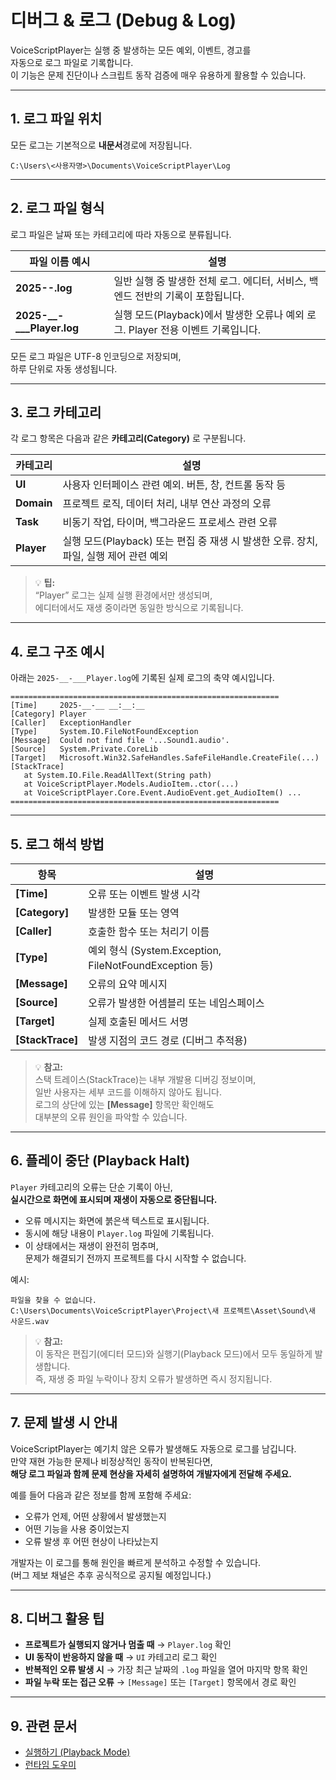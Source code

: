 # 디버그 & 로그 (Debug & Log)

VoiceScriptPlayer는 실행 중 발생하는 모든 예외, 이벤트, 경고를  
자동으로 로그 파일로 기록합니다.  
이 기능은 문제 진단이나 스크립트 동작 검증에 매우 유용하게 활용할 수 있습니다.

---

## 1. 로그 파일 위치

모든 로그는 기본적으로 **내문서**경로에 저장됩니다.

    C:\Users\<사용자명>\Documents\VoiceScriptPlayer\Log

---

## 2. 로그 파일 형식

로그 파일은 날짜 또는 카테고리에 따라 자동으로 분류됩니다.

| 파일 이름 예시 | 설명 |
|----------------|------|
| **2025-__-__.log** | 일반 실행 중 발생한 전체 로그. 에디터, 서비스, 백엔드 전반의 기록이 포함됩니다. |
| **2025-__-___Player.log** | 실행 모드(Playback)에서 발생한 오류나 예외 로그. Player 전용 이벤트 기록입니다. |

모든 로그 파일은 UTF-8 인코딩으로 저장되며,  
하루 단위로 자동 생성됩니다.

---

## 3. 로그 카테고리

각 로그 항목은 다음과 같은 **카테고리(Category)** 로 구분됩니다.

| 카테고리 | 설명 |
|-----------|------|
| **UI** | 사용자 인터페이스 관련 예외. 버튼, 창, 컨트롤 동작 등 |
| **Domain** | 프로젝트 로직, 데이터 처리, 내부 연산 과정의 오류 |
| **Task** | 비동기 작업, 타이머, 백그라운드 프로세스 관련 오류 |
| **Player** | 실행 모드(Playback) 또는 편집 중 재생 시 발생한 오류. 장치, 파일, 실행 제어 관련 예외 |

> 💡 **팁:**  
> “Player” 로그는 실제 실행 환경에서만 생성되며,  
> 에디터에서도 재생 중이라면 동일한 방식으로 기록됩니다.

---

## 4. 로그 구조 예시

아래는 `2025-__-___Player.log`에 기록된 실제 로그의 축약 예시입니다.

    ============================================================
    [Time]     2025-__-__ __:__:__
    [Category] Player
    [Caller]   ExceptionHandler
    [Type]     System.IO.FileNotFoundException
    [Message]  Could not find file '...Sound1.audio'.
    [Source]   System.Private.CoreLib
    [Target]   Microsoft.Win32.SafeHandles.SafeFileHandle.CreateFile(...)
    [StackTrace]
       at System.IO.File.ReadAllText(String path)
       at VoiceScriptPlayer.Models.AudioItem..ctor(...)
       at VoiceScriptPlayer.Core.Event.AudioEvent.get_AudioItem() ...
    ============================================================

---

## 5. 로그 해석 방법

| 항목 | 설명 |
|------|------|
| **[Time]** | 오류 또는 이벤트 발생 시각 |
| **[Category]** | 발생한 모듈 또는 영역 |
| **[Caller]** | 호출한 함수 또는 처리기 이름 |
| **[Type]** | 예외 형식 (System.Exception, FileNotFoundException 등) |
| **[Message]** | 오류의 요약 메시지 |
| **[Source]** | 오류가 발생한 어셈블리 또는 네임스페이스 |
| **[Target]** | 실제 호출된 메서드 서명 |
| **[StackTrace]** | 발생 지점의 코드 경로 (디버그 추적용) |

> 💡 **참고:**  
> 스택 트레이스(StackTrace)는 내부 개발용 디버깅 정보이며,  
> 일반 사용자는 세부 코드를 이해하지 않아도 됩니다.  
> 로그의 상단에 있는 **[Message]** 항목만 확인해도  
> 대부분의 오류 원인을 파악할 수 있습니다.

---

## 6. 플레이 중단 (Playback Halt)

`Player` 카테고리의 오류는 단순 기록이 아닌,  
**실시간으로 화면에 표시되며 재생이 자동으로 중단됩니다.**

- 오류 메시지는 화면에 붉은색 텍스트로 표시됩니다.  
- 동시에 해당 내용이 `Player.log` 파일에 기록됩니다.  
- 이 상태에서는 재생이 완전히 멈추며,  
  문제가 해결되기 전까지 프로젝트를 다시 시작할 수 없습니다.

예시:

    파일을 찾을 수 없습니다.
    C:\Users\Documents\VoiceScriptPlayer\Project\새 프로젝트\Asset\Sound\새 사운드.wav

> 💡 **참고:**  
> 이 동작은 편집기(에디터 모드)와 실행기(Playback 모드)에서 모두 동일하게 발생합니다.  
> 즉, 재생 중 파일 누락이나 장치 오류가 발생하면 즉시 정지됩니다.

---

## 7. 문제 발생 시 안내

VoiceScriptPlayer는 예기치 않은 오류가 발생해도 자동으로 로그를 남깁니다.  
만약 재현 가능한 문제나 비정상적인 동작이 반복된다면,  
**해당 로그 파일과 함께 문제 현상을 자세히 설명하여 개발자에게 전달해 주세요.**

예를 들어 다음과 같은 정보를 함께 포함해 주세요:

- 오류가 언제, 어떤 상황에서 발생했는지  
- 어떤 기능을 사용 중이었는지  
- 오류 발생 후 어떤 현상이 나타났는지  

개발자는 이 로그를 통해 원인을 빠르게 분석하고 수정할 수 있습니다.  
(버그 제보 채널은 추후 공식적으로 공지될 예정입니다.)

---

## 8. 디버그 활용 팁

- **프로젝트가 실행되지 않거나 멈출 때** → `Player.log` 확인  
- **UI 동작이 반응하지 않을 때** → `UI` 카테고리 로그 확인  
- **반복적인 오류 발생 시** → 가장 최근 날짜의 `.log` 파일을 열어 마지막 항목 확인  
- **파일 누락 또는 접근 오류** → `[Message]` 또는 `[Target]` 항목에서 경로 확인  

---

## 9. 관련 문서

- [실행하기 (Playback Mode)](run.md)  
- [런타임 도우미](../editor/runtime-helper.md)
